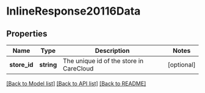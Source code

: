 # InlineResponse20116Data

## Properties
Name | Type | Description | Notes
------------ | ------------- | ------------- | -------------
**store_id** | **string** | The unique id of the store in CareCloud | [optional] 

[[Back to Model list]](../../README.md#documentation-for-models) [[Back to API list]](../../README.md#documentation-for-api-endpoints) [[Back to README]](../../README.md)

